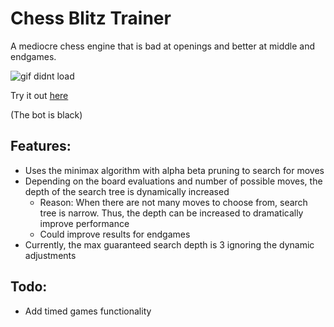 # Chess Blitz Trainer

A mediocre chess engine that is bad at openings and better at middle and endgames.

![gif didnt load](https://media.giphy.com/media/ZAfU27v5pqyS8Vr6Sn/giphy.gif)

Try it out [here](https://main.d25p17b19pzykd.amplifyapp.com/)

(The bot is black)

## Features:
- Uses the minimax algorithm with alpha beta pruning to search for moves
- Depending on the board evaluations and number of possible moves, the depth of the search tree is dynamically increased
  - Reason: When there are not many moves to choose from, search tree is narrow. Thus, the depth can be increased to dramatically improve performance
  - Could improve results for endgames 
- Currently, the max guaranteed search depth is 3 ignoring the dynamic adjustments

## Todo:
- Add timed games functionality
